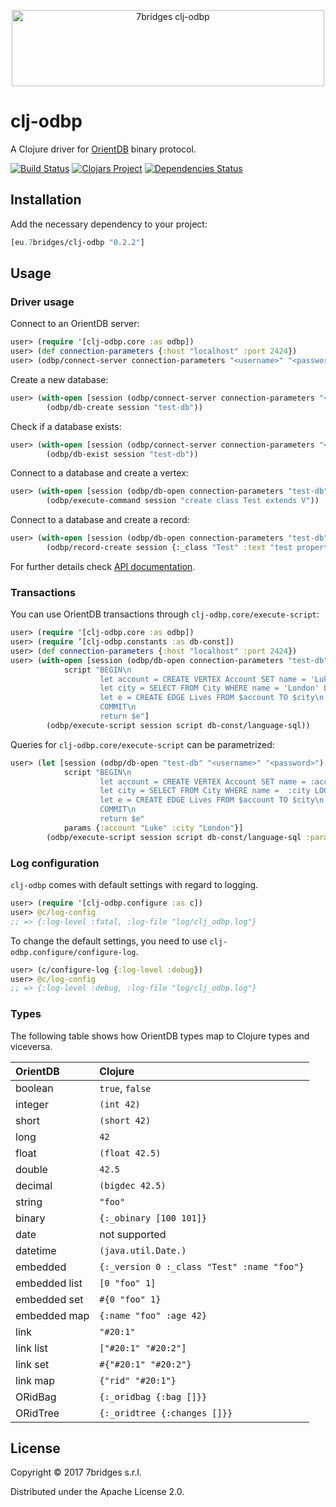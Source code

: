 <p align="center">
<a href="https://7bridges.eu" title="7bridges.eu s.r.l.">
<img src="https://7bridges.eu/img/logo-inline.png" alt="7bridges clj-odbp"
width="500px" height="122px"/></a>
</p>

# clj-odbp

A Clojure driver for [OrientDB](http://orientdb.com/orientdb/) binary protocol.

[![Build Status](https://travis-ci.org/7bridges-eu/clj-odbp.svg?branch=master)](https://travis-ci.org/7bridges-eu/clj-odbp) [![Clojars Project](https://img.shields.io/clojars/v/eu.7bridges/clj-odbp.svg)](https://clojars.org/eu.7bridges/clj-odbp) [![Dependencies Status](https://versions.deps.co/7bridges-eu/clj-odbp/status.svg)](https://versions.deps.co/7bridges-eu/clj-odbp)

## Installation

Add the necessary dependency to your project:

``` clojure
[eu.7bridges/clj-odbp "0.2.2"]
```

## Usage

### Driver usage

Connect to an OrientDB server:

``` clojure
user> (require '[clj-odbp.core :as odbp])
user> (def connection-parameters {:host "localhost" :port 2424})
user> (odbp/connect-server connection-parameters "<username>" "<password>")
```

Create a new database:

``` clojure
user> (with-open [session (odbp/connect-server connection-parameters "<username>" "<password>")]
        (odbp/db-create session "test-db"))
```

Check if a database exists:

``` clojure
user> (with-open [session (odbp/connect-server connection-parameters "<username>" "<password>")]
        (odbp/db-exist session "test-db"))
```

Connect to a database and create a vertex:

``` clojure
user> (with-open [session (odbp/db-open connection-parameters "test-db" "<username>" "<password>")]
        (odbp/execute-command session "create class Test extends V"))
```

Connect to a database and create a record:

``` clojure
user> (with-open [session (odbp/db-open connection-parameters "test-db" "<username>" "<password>")]
        (odbp/record-create session {:_class "Test" :text "test property"}))
```

For further details check [API documentation](https://7bridges-eu.github.io/clj-odbp/).

### Transactions

You can use OrientDB transactions through `clj-odbp.core/execute-script`:

``` clojure
user> (require '[clj-odbp.core :as odbp])
user> (require ’[clj-odbp.constants :as db-const])
user> (def connection-parameters {:host "localhost" :port 2424})
user> (with-open [session (odbp/db-open connection-parameters "test-db" "<username>" "<password>")
            script "BEGIN\n
                    let account = CREATE VERTEX Account SET name = 'Luke'\n
                    let city = SELECT FROM City WHERE name = 'London' LOCK RECORD\n
                    let e = CREATE EDGE Lives FROM $account TO $city\n
                    COMMIT\n
                    return $e"]
        (odbp/execute-script session script db-const/language-sql))
```

Queries for `clj-odbp.core/execute-script` can be parametrized:

``` clojure
user> (let [session (odbp/db-open "test-db" "<username>" "<password>")
            script "BEGIN\n
                    let account = CREATE VERTEX Account SET name = :account\n
                    let city = SELECT FROM City WHERE name =  :city LOCK RECORD\n
                    let e = CREATE EDGE Lives FROM $account TO $city\n
                    COMMIT\n
                    return $e"
            params {:account "Luke" :city "London"}]
        (odbp/execute-script session script db-const/language-sql :params params))
```

### Log configuration

`clj-odbp` comes with default settings with regard to logging.

``` clojure
user> (require '[clj-odbp.configure :as c])
user> @c/log-config
;; => {:log-level :fatal, :log-file "log/clj_odbp.log"}
```

To change the default settings, you need to use
`clj-odbp.configure/configure-log`.

``` clojure
user> (c/configure-log {:log-level :debug})
user> @c/log-config
;; => {:log-level :debug, :log-file "log/clj_odbp.log"}
```

### Types

The following table shows how OrientDB types map to Clojure types and viceversa.

| OrientDB      | Clojure                                                     |
| :----         | :----                                                       |
| boolean       | `true`, `false`                                             |
| integer       | `(int 42)`                                                  |
| short         | `(short 42)`                                                |
| long          | `42`                                                        |
| float         | `(float 42.5)`                                              |
| double        | `42.5`                                                      |
| decimal       | `(bigdec 42.5)`                                             |
| string        | `"foo"`                                                     |
| binary        | `{:_obinary [100 101]}`                                     |
| date          | not supported                                               |
| datetime      | `(java.util.Date.)`                                         |
| embedded      | `{:_version 0 :_class "Test" :name "foo"}`                  |
| embedded list | `[0 "foo" 1]`                                               |
| embedded set  | `#{0 "foo" 1}`                                              |
| embedded map  | `{:name "foo" :age 42}`                                     |
| link          | `"#20:1"`                                                   |
| link list     | `["#20:1" "#20:2"]`                                         |
| link set      | `#{"#20:1" "#20:2"}`                                        |
| link map      | `{"rid" "#20:1"}`                                           |
| ORidBag       | `{:_oridbag {:bag []}}`                                     |
| ORidTree      | `{:_oridtree {:changes []}}`                                |

## License

Copyright © 2017 7bridges s.r.l.

Distributed under the Apache License 2.0.
